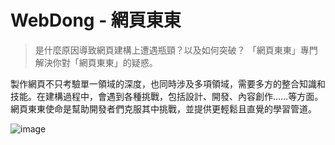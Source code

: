 # WebDong - 網頁東東

> 是什麼原因導致網頁建構上遭遇瓶頸？以及如何突破？
> 「網頁東東」專門解決你對「網頁東東」的疑惑。

製作網頁不只考驗單一領域的深度，也同時涉及多項領域，需要多方的整合知識和技能。在建構過程中，會遇到各種挑戰，包括設計、開發、內容創作……等方面。網頁東東使命是幫助開發者們克服其中挑戰，並提供更輕鬆且直覺的學習管道。 

![image](/public/images/brand/default-og.jpg)

